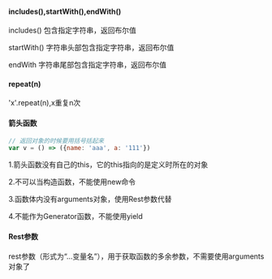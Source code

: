 #### includes(),startWith(),endWith()

includes() 包含指定字符串，返回布尔值

startWith()  字符串头部包含指定字符串，返回布尔值

endWith   字符串尾部包含指定字符串，返回布尔值

#### repeat(n)

'x'.repeat(n),x重复n次

#### 箭头函数

```javascript
// 返回对象的时候要用括号括起来
var v = () => ({name: 'aaa', a: '111'})
```

1.箭头函数没有自己的this，它的this指向的是定义时所在的对象

2.不可以当构造函数，不能使用new命令

3.函数体内没有arguments对象，使用Rest参数代替

4.不能作为Generator函数，不能使用yield

#### Rest参数

rest参数（形式为“...变量名”），用于获取函数的多余参数，不需要使用arguments对象了

